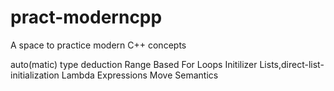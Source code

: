# pract-moderncpp
A space to practice modern C++ concepts

auto(matic) type deduction
Range Based For Loops
Initilizer Lists,direct-list-initialization
Lambda Expressions
Move Semantics


